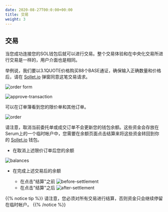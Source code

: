 ```yaml
---
date: 2020-08-27T00:0:00+00:00
title: 交易
weight: 3
---
```


## 交易

当您成功连接您的SOL钱包后就可以进行交易。整个交易体验和在中央化交易所进行交易是一样的，用户介面也是相同。

举例说，我们要以3.1QUOTE价格购买88个BASE通证，确保输入正确数量和价格后，请在 [Sollet.io](https://sollet.io) 弹窗同意这笔交易请求。

![order form](/images/articles/serum-dex/trade/order-form.png?classes=shadow&width=30pc)

![approve-transaction](/images/articles/serum-dex/trade/approve-transaction.png?classes=shadow&width=40pc)

可以在订单簿看到您的限价单和其他订单。

![order](/images/articles/serum-dex/trade/order.png?classes=shadow&width=60pc)

请注意，取消当前委托单或成交订单不会更新您的钱包余额。这些资金会存放在Serum上的一个临时帐户中，您需要在余额页面点击结算来将这些资金转回到你的 [Sollet.io](https://sollet.io) 钱包。

- 在取消上述限价订单后您的余额

![balances](/images/articles/serum-dex/trade/balances.png?classes=shadow&width=60pc)

- 在完成上述交易后的余额

  - 在点击"结算"之前 ![before-settlement](/images/articles/serum-dex/trade/before-settlement.png?classes=shadow&width=60pc)
  - 在点击"结算"之后 ![after-settlement](/images/articles/serum-dex/trade/after-settlement.png?classes=shadow&width=60pc)

{{% notice tip %}}
请注意，您必须对所有交易进行结算，否则资金只会继续停留在临时帐户。
{{% /notice %}}
